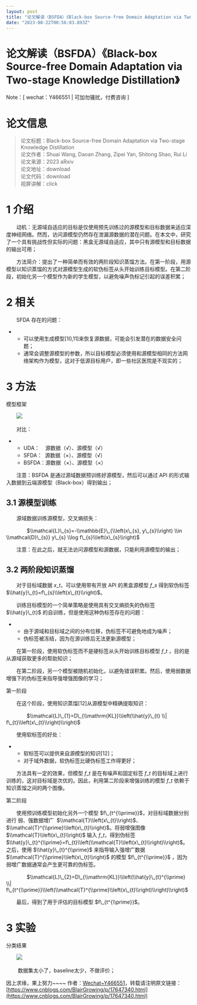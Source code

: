 ```yaml
---
layout: post
title: "论文解读（BSFDA）《Black-box Source-free Domain Adaptation via Two-stage Knowledge Distillation》"
date: "2023-08-22T00:56:03.893Z"
---
```

论文解读（BSFDA）《Black-box Source-free Domain Adaptation via Two-stage Knowledge Distillation》
=========================================================================================

Note：\[ wechat：Y466551 | 可加勿骚扰，付费咨询 \]

论文信息
====

> 论文标题：Black-box Source-free Domain Adaptation via Two-stage Knowledge Distillation  
> 论文作者：Shuai Wang, Daoan Zhang, Zipei Yan, Shitong Shao, Rui Li  
> 论文来源：2023 aRxiv  
> 论文地址：download  
> 论文代码：download  
> 视屏讲解：click

1 介绍
====

　　动机：无源域自适应的目标是仅使用预先训练过的源模型和目标数据来适应深度神经网络。然而，访问源模型仍然存在泄漏源数据的潜在问题。在本文中，研究了一个具有挑战性但实际的问题：黑盒无源域自适应，其中只有源模型和目标数据的输出可用；

　　方法简介：提出了一种简单而有效的两阶段知识蒸馏方法。在第一阶段，用源模型以知识蒸馏的方式对源模型生成的软伪标签从头开始训练目标模型。在第二阶段，初始化另一个模型作为新的学生模型，以避免噪声伪标记引起的误差积累；

2 相关
====

　　SFDA 存在的问题：

*   *   可以使用生成模型\[10,11\]来恢复源数据，可能会引发潜在的数据安全问题；
    *   通常会调整源模型的参数，所以目标模型必须使用和源模型相同的方法网络架构作为模型，这对于低源目标用户，即一些社区医院是不现实的；

3 方法
====

模型框架

　　![](https://img2023.cnblogs.com/blog/1664108/202308/1664108-20230821233206851-972142768.png)

　　对比：

*   *   UDA：    源数据（√）、源模型（√）
    *   SFDA：  源数据（×）、源模型（√）
    *   BSFDA：源数据（×）、源模型（×）　　

　　注意：BSFDA 是通过源域数据预训练好源模型，然后可以通过 API 的形式输入数据到云端源模型（Black-box）得到输出；

3.1 源模型训练
---------

　　源域数据训练源模型，交叉熵损失：

　　　　$\\mathcal{L}\_{s}=-\\mathbb{E}\_{\\left(x\_{s}, y\_{s}\\right) \\in \\mathcal{D}\_{s}} y\_{s} \\log f\_{s}\\left(x\_{s}\\right)$

　　注意：在此之后，就无法访问源模型和源数据，只能利用源模型的输出；

3.2 两阶段知识蒸馏
-----------

　　对于目标域数据 $x\_t$，可以使用带有开放 API 的黑盒源模型 $f\_s$ 得到软伪标签 $\\hat{y}\_{t}=f\_{s}\\left(x\_{t}\\right)$。

　　训练目标模型的一个简单策略是使用具有交叉熵损失的伪标签 $\\hat{y}\_{t}$ 的自训练，但是使用这种伪标签存在的问题：

*   *   由于源域和目标域之间的分布位移，伪标签不可避免地成为噪声；
    *   伪标签被冻结，因为在源训练后无法更新源模型；

　　在第一阶段，使用软伪标签而不是硬标签从头开始训练目标模型 $f\_t$ ，目的是从源域获取更多的帮助知识；

　　在第二阶段，另一个模型被随机初始化，以避免错误积累。然后，使用弱数据增强下的伪标签来指导强增强图像的学习；

第一阶段

　　在这个阶段，使用知识蒸馏\[12\]从源模型中精确提取知识：

　　　　$\\mathcal{L}\_{1}=D\_{\\mathrm{KL}}\\left(\\hat{y}\_{t} \\| f\_{t}\\left(x\_{t}\\right)\\right)$

　　使用软标签的好处：

*   *   软标签可以提供来自源模型的知识\[12\]；
    *   对于域外数据，软伪标签比硬伪标签工作得更好；

　　方法具有一定的效果，但模型 $f\_t$ 是在有噪声和固定标签 $f\_t$ 的目标域上进行训练的，这对目标域是次优的。因此，利用第二阶段来增强训练的模型 $f\_t$ 依赖于知识蒸馏之间的两个图像。

第二阶段

　　使用预训练模型初始化另外一个模型 $f\_{t^{\\prime}}$，对目标域数据分别进行 弱、强数据增广  $\\mathcal{T}\\left(x\_{t}\\right)$、$\\mathcal{T}^{\\prime}\\left(x\_{t}\\right)$。将弱增强图像 $\\mathcal{T}\\left(x\_{t}\\right)$ 输入 $f\_{t}$，得到伪标签 $\\hat{y}\_{t}^{\\prime}=f\_{t}\\left(\\mathcal{T}\\left(x\_{t}\\right)\\right)$。之后，使用 $\\hat{y}\_{t}^{\\prime}$ 来指导输入强增广数据 $\\mathcal{T}^{\\prime}\\left(x\_{t}\\right)$ 的模型 $f\_{t^{\\prime}}$ ，因为弱增广数据通常会产生更可靠的伪标签。

　　　　$\\mathcal{L}\_{2}=D\_{\\mathrm{KL}}\\left(\\hat{y}\_{t}^{\\prime} \\| f\_{t^{\\prime}}\\left(\\mathcal{T}^{\\prime}\\left(x\_{t}\\right)\\right)\\right)$

　　最后，得到了用于评估的目标模型 $f\_{t^{\\prime}}$。　

3 实验
====

分类结果

　　![](https://img2023.cnblogs.com/blog/1664108/202308/1664108-20230822002256360-100036797.png)

 　　数据集太小了，baseline太少，不做评价；

因上求缘，果上努力~~~~ 作者：[Wechat~Y466551](https://www.cnblogs.com/BlairGrowing/)，转载请注明原文链接：[https://www.cnblogs.com/BlairGrowing/p/17647340.html](https://www.cnblogs.com/BlairGrowing/p/17647340.html)